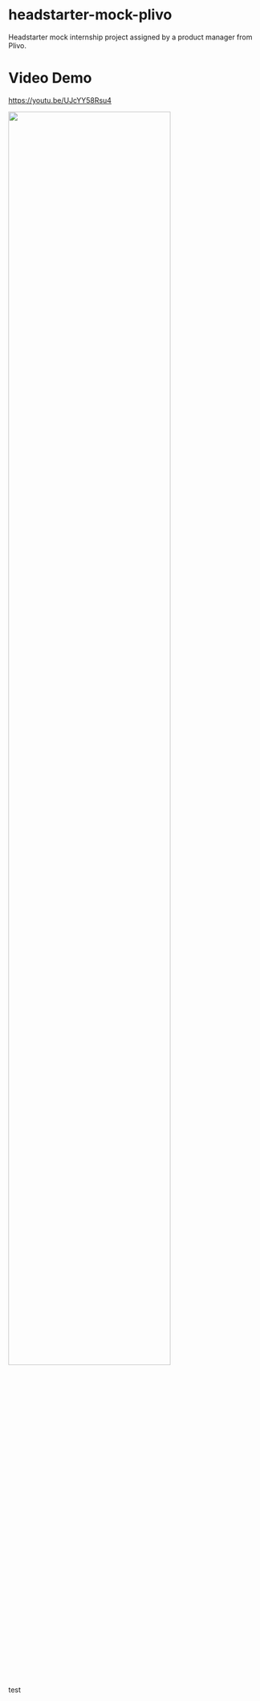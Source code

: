 # headstarter-mock-plivo
Headstarter mock internship project assigned by a product manager from Plivo.

# Video Demo

https://youtu.be/UJcYY58Rsu4

[<img src="https://img.youtube.com/vi/UJcYY58Rsu4/maxresdefault.jpg" width="80%">](https://youtu.be/UJcYY58Rsu4)

test
